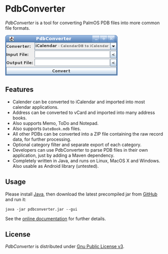 # PdbConverter

_PdbConverter_ is a tool for converting PalmOS PDB files into more common file formats.

![Screenshot](./src/site/resources/img/screenshot.png)

## Features

* Calender can be converted to iCalendar and imported into most calendar applications.
* Address can be converted to vCard and imported into many address books.
* Also supports Memo, ToDo and Notepad.
* Also supports `DateBook.mdb` files.
* All other PDBs can be converted into a ZIP file containing the raw record data, for further processing.
* Optional category filter and separate export of each category.
* Developers can use PdbConverter to parse PDB files in their own application, just by adding a Maven dependency.
* Completely written in Java, and runs on Linux, MacOS X and Windows. Also usable as Android library (untested).

## Usage

Please install [Java](http://java.com), then download the latest precompiled jar from [GitHub](https://github.com/shred/pdbconverter/releases/) and run it:

```
java -jar pdbconverter.jar --gui
```

See the [online documentation](http://www.shredzone.org/maven/pdbconverter/) for further details.

## License

_PdbConverter_ is distributed under [Gnu Public License v3](http://www.gnu.org/licenses/gpl-3.0.html).
